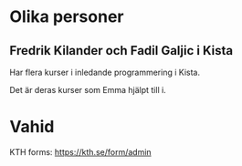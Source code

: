 # Olika personer

## Fredrik Kilander och Fadil Galjic i Kista

Har flera kurser i inledande programmering i Kista.

Det är deras kurser som Emma hjälpt till i.


# Vahid

KTH forms: https://kth.se/form/admin
